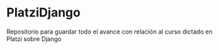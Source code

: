 # PlatziDjango
Repositorio para guardar todo el avance con relación al curso dictado en Platzi sobre Django
